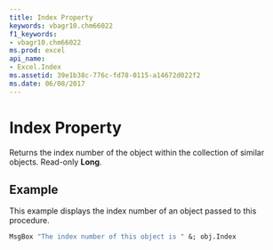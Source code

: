 ```yaml
---
title: Index Property
keywords: vbagr10.chm66022
f1_keywords:
- vbagr10.chm66022
ms.prod: excel
api_name:
- Excel.Index
ms.assetid: 39e1b38c-776c-fd78-0115-a14672d022f2
ms.date: 06/08/2017
---
```



# Index Property

Returns the index number of the object within the collection of similar objects. Read-only **Long**.


## Example

This example displays the index number of an object passed to this procedure.


```vb
MsgBox "The index number of this object is " &; obj.Index
```


